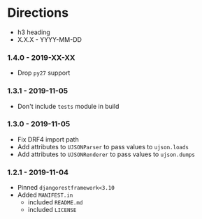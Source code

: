 # Directions

- h3 heading
- X.X.X - YYYY-MM-DD

### 1.4.0 - 2019-XX-XX

- Drop `py27` support

### 1.3.1 - 2019-11-05

- Don't include `tests` module in build

### 1.3.0 - 2019-11-05

- Fix DRF4 import path
- Add attributes to `UJSONParser` to pass values to `ujson.loads`
- Add attributes to `UJSONRenderer` to pass values to `ujson.dumps`

### 1.2.1 - 2019-11-04

- Pinned `djangorestframework<3.10`
- Added `MANIFEST.in`
    - included `README.md`
    - included `LICENSE`
    
